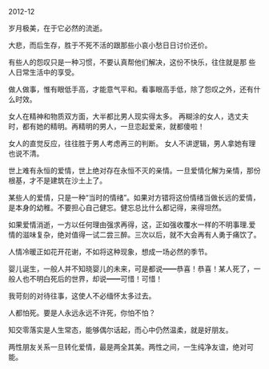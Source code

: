 2012-12

岁月极美，在于它必然的流逝。

大悲，而后生存，胜于不死不活的跟那些小哀小愁日日讨价还价。

有些人的怨叹只是一种习惯，不要认真帮他们解决，这份不快乐，往住就是那 些人日常生活中的享受。 

做人做事，惟有眼低手高，才能意气平和。看事眼高手低，除了怨叹之外，还有什么时效。 

女人在精神和物质双方面，大半都比男人现实得太多。 再糊涂的女人，选丈夫时，都有她的精明。再精明的男人，一旦恋起爱来，就都傻啦！ 

女人的直觉反应，往往胜于男人考虑再三的判断。 女人不讲逻辑，男人拿她有理也说不清。 

世上难有永恒的爱情，世上绝对存在永恒不灭的亲情。一旦爱情化解为亲情，那份根基，才不是建筑在沙土上了。 

某些人的爱情，只是一种“当时的情绪”。如果对方错将这份情绪当做长远的爱情，是本身的幼稚。不要担心自己健忘。健忘总比什么都记得，来得坦然。 

如果爱情消逝，一方以任何理由强求再得，这，正如强收覆水一样的不明事理.爱情的滋味复杂，绝对值得一试二尝三醉。三次以后，就不大会再有人勇于痛饮了。 

人情冷暖正如花开花谢，不如将这种现象，想成一场必然的季节。 

婴儿诞生，一般人并不知晓婴儿的未来，可是都说━━恭喜！恭喜！某人死了，一般人也不明白死后的世界，却说━━可惜！可惜！ 

我苛刻的对待往事，这使人不必缅怀太多过去。 

人都怕死。要是人永远永远不许死，你怕不怕？ 

知交零落实是人生常态，能够偶尔话起，而心中仍然温柔，就是好朋友。 

两性朋友关系一旦转化爱情，最是两全其美。两性之间，一生纯净友谊，绝对可能。
